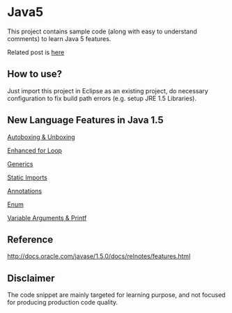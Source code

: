 Java5
=====
This project contains sample code (along with easy to understand comments) to learn Java 5 features.

Related post is [here](http://tirthalpatel.blogspot.in/2014/07/java5-new-features-sample-code-snippet.html)


How to use?
------------
Just import this project in Eclipse as an existing project, do necessary configuration to fix build path errors (e.g. setup JRE 1.5 Libraries).


New Language Features in Java 1.5
---------------------------------

[Autoboxing & Unboxing](https://github.com/tirthalpatel/Learning-Java/blob/master/Java5/src/com/tirthal/learning/langfeatures/AutoBoxing_TestDrive.java)

[Enhanced for Loop](https://github.com/tirthalpatel/Learning-Java/blob/master/Java5/src/com/tirthal/learning/langfeatures/EnhancedForLoop_TestDrive.java)

[Generics](https://github.com/tirthalpatel/Learning-Java/tree/master/Java5/src/com/tirthal/learning/langfeatures/generics)

[Static Imports](https://github.com/tirthalpatel/Learning-Java/blob/master/Java5/src/com/tirthal/learning/langfeatures/StaticImport_TestDrive.java)

[Annotations](https://github.com/tirthalpatel/Learning-Java/blob/master/Java5/src/com/tirthal/learning/langfeatures/Annotations_TestDrive.java)

[Enum](https://github.com/tirthalpatel/Learning-Java/blob/master/Java5/src/com/tirthal/learning/langfeatures/Enum_TestDrive.java)

[Variable Arguments & Printf](https://github.com/tirthalpatel/Learning-Java/blob/master/Java5/src/com/tirthal/learning/langfeatures/VarargsAndPrintf_TestDrive.java)



Reference
----------
http://docs.oracle.com/javase/1.5.0/docs/relnotes/features.html


Disclaimer
-----------
The code snippet are mainly targeted for learning purpose, and not focused for producing production code quality.